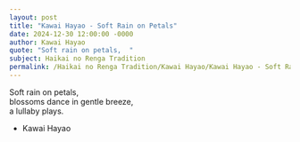 ```yaml
---
layout: post
title: "Kawai Hayao - Soft Rain on Petals"
date: 2024-12-30 12:00:00 -0000
author: Kawai Hayao
quote: "Soft rain on petals,  "
subject: Haikai no Renga Tradition
permalink: /Haikai no Renga Tradition/Kawai Hayao/Kawai Hayao - Soft Rain on Petals
---
```


Soft rain on petals,  
blossoms dance in gentle breeze,  
a lullaby plays.

- Kawai Hayao
